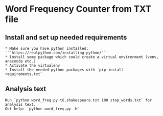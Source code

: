 # Word Frequency Counter from TXT file

## Install and set up needed requirements
	* Make sure you have python installed: ```https://realpython.com/installing-python/```
	* Install some package which could create a virtual environment (venv, anaconda etc.)
	* Activate the virtualenv
	* Install the needed python packages with `pip install requirements.txt`

## Analysis text
	Run `python word_freq.py t8.shakespeare.txt 100 stop_words.txt` for analysis text.
	Get help: `python word_freq.py -h`
